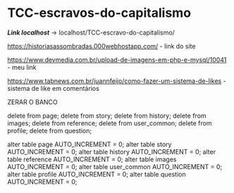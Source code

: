 # TCC-escravos-do-capitalismo

**_Link localhost_** -> localhost/TCC-escravo-do-capitalismo/

https://historiasassombradas.000webhostapp.com/ - link do site

https://www.devmedia.com.br/upload-de-imagens-em-php-e-mysql/10041 - meu link

https://www.tabnews.com.br/juannfeijo/como-fazer-um-sistema-de-likes - sistema de like em comentários

ZERAR O BANCO 

delete from page;
delete from story;
delete from history;
delete from images;
delete from reference;
delete from user_common;
delete from profile;
delete from question;

alter table page AUTO_INCREMENT = 0;
alter table story AUTO_INCREMENT = 0;
alter table history AUTO_INCREMENT = 0;
alter table reference AUTO_INCREMENT = 0;
alter table images AUTO_INCREMENT = 0;
alter table user_common AUTO_INCREMENT = 0;
alter table profile AUTO_INCREMENT = 0;
alter table question AUTO_INCREMENT = 0;


